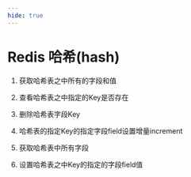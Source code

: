 ```yaml
---
hide: true
---
```


# Redis 哈希(hash)

1. 获取哈希表之中所有的字段和值

2. 查看哈希表之中指定的Key是否存在

3. 删除哈希表字段Key

4. 哈希表的指定Key的指定字段field设置增量increment

5. 获取哈希表中所有字段

6. 设置哈希表之中Key的指定的字段field值

